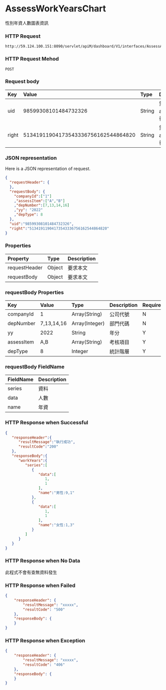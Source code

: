 # AssessWorkYearsChart
性別年資人數圖表資訊

### HTTP Request
```
http://59.124.100.151:8090/servlet/apiM/dashboard/V1/interfaces/AssessAnalysis/AssessWorkYearsChart
```

### HTTP Request Mehod
```
POST
```

### Request body
| Key | Value | Type | Description |
|:----------|:-------------|:-----|:------------|
| uid | 98599308101484732326 | String | 需透過apiLogin取得
| right | 51341911904173543336756162544864820 | String | 需透過apiLogin取得 |

### JSON representation

Here is a JSON representation of request.
```json
{
  "requestHeader": {
  },
  "requestBody": {
    "companyId":["1"]
    ,"assessItem":["A","B"]
    ,"depNumber":[7,13,14,16]
    ,"yy": "2022"
    ,"depType": 8
  },
  "uid":"98599308101484732326",
  "right":"51341911904173543336756162544864820"
}
```

### Properties
| Property | Type | Description |
|:---------|:-----|:------------|
| requestHeader | Object | 要求本文 |
| requestBody | Object | 要求本文 |

### requestBody Properties
| Key | Value | Type | Description | Required | Format |
|:----------|:-------------|:-----|:------------|:------------|:------------|
| companyId | 1 | Array(String) | 公司代號 | N | n/a |
| depNumber | 7,13,14,16 | Array(Integer) | 部門代碼 | N | n/a |
| yy | 2022 | String | 年分 | Y | YYYY |
| assessItem | A,B | Array(String) | 考核項目 | Y | n/a |
| depType | 8 | Integer | 統計階層 | Y | n/a |

### requestBody FieldName
| FieldName | Description |
|:----------|:-------------|
| series | 資料 |
| data | 人數 |
| name | 年資 |

### HTTP Response when Successful
```json
{
   "responseHeader":{
      "resultMessage":"執行成功",
      "resultCode":"200"
   },
   "responseBody":{
      "workYears":{
         "series":[
            {
               "data":[
                  1,
                  1
               ],
               "name":"男性:9,1"
            },
            {
               "data":[
                  1,
                  1
               ],
               "name":"女性:1,3"
            }
         ]
      }
   }
}
```

### HTTP Response when No Data
此程式不會有查無資料發生

### HTTP Response when Failed
```json
{
    "responseHeader": {
        "resultMessage": "xxxxx",
        "resultCode": "500"
    },
    "responseBody": {
    }
}
```

### HTTP Response when Exception
```json
{
    "responseHeader": {
        "resultMessage": "xxxxx",
        "resultCode": "406"
    },
    "responseBody": {
    }
}
```
